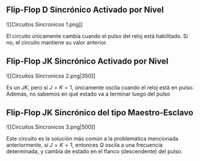 ## Flip-Flop D Sincrónico Activado por Nivel

![[Circuitos Sincronicos 1.png]]

El circuito únicamente cambia cuando el pulso del reloj está habilitado. Si no, el circuito mantiene su valor anterior.

## Flip-Flop JK Sincrónico Activado por Nivel

![[Circuitos Sincronicos 2.png|350]]

Es un $JK$, pero sí $J{=}K{=}1$, únicamente oscila cuando el reloj está en pulso. Además, no sabemos en qué estado va a terminar luego del pulso

## Flip-Flop JK Sincrónico del tipo Maestro-Esclavo

![[Circuitos Sincronicos 3.png|500]]

Este circuito es la solución más común a la problemática mencionada anteriormente, si $J{=}K{=}1$, entonces $Q$ oscila a una frecuencia determinada, y cambia de estado en el flanco (descendente) del pulso.
